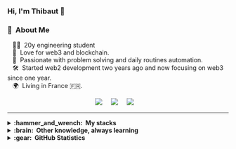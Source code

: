 ### Hi, I'm Thibaut 👋

### :space_invader: &nbsp;About Me

&nbsp;&nbsp;&nbsp;:technologist: &nbsp;20y engineering student \
&nbsp;&nbsp;&nbsp;:seedling: &nbsp;Love for web3 and blockchain.\
&nbsp;&nbsp;&nbsp;:heartbeat: &nbsp;Passionate with problem solving and daily routines automation.\
&nbsp;&nbsp;&nbsp;:hammer_and_wrench: &nbsp;Started web2 development two years ago and now focusing on web3 since one year.\
&nbsp;&nbsp;&nbsp;🌍 &nbsp;Living in France 🇫🇷.

<p align="center">
  <a href="mailto:thibaut.lehmann@hotmail.com?subject=Bonjour%20Thibaut%20Lehmann"><img src="https://img.shields.io/badge/gmail-%23D14836.svg?&style=for-the-badge&logo=gmail&logoColor=white" /></a>&nbsp;&nbsp;&nbsp;&nbsp;
  <a href="https://www.linkedin.com/in/thibaut-lehmann/"><img src="https://img.shields.io/badge/linkedin-%230077B5.svg?&style=for-the-badge&logo=linkedin&logoColor=white" /></a>&nbsp;&nbsp;&nbsp;&nbsp;
  <a href="https://twitter.com/thib_web3"><img src="https://img.shields.io/badge/twitter-%231DA1F2.svg?&style=for-the-badge&logo=twitter&logoColor=white" /></a>&nbsp;&nbsp;&nbsp;&nbsp;
</p>
<hr/>

<details>
  <summary><b>:hammer_and_wrench: &nbsp;My stacks</b></summary>

&nbsp;&nbsp;&nbsp;Solidity • HardHat • IPFS • ethers.js
   <br/> <br/>
&nbsp;&nbsp;&nbsp;web3.js • NextJs • TypeScript • JavaScript
   <br/> <br/>
&nbsp;&nbsp;&nbsp;React / React native • NodeJs • Git • Figma

</details>


<details>
  <summary><b>:brain: &nbsp;Other knowledge, always learning</b></summary>

&nbsp;&nbsp;&nbsp;Project managment • Entrepreneurship
   <br/> <br/>
&nbsp;&nbsp;&nbsp;Communication • Creativity
</details>

<details>
  <summary><b>:gear: &nbsp;GitHub Statistics</b></summary>
  <br/>
    <p align="center">
        <img height="137px" src="https://github-readme-streak-stats.herokuapp.com/?user=thib-web3&theme=nightowl&count_private=true" />
    </p>
    <p align="center">
        <img height="137px" src="https://github-readme-stats.vercel.app/api?username=thib-web3&hide_title=true&show_icons=true&include_all_commits=true&count_private=true&line_height=21&theme=nightowl" /> <img height="137px" src="https://github-readme-stats.vercel.app/api/top-langs/?username=thib-web3&hide=html&hide_title=true&layout=compact&langs_count=8&theme=nightowl&count_private=true&hide=css" />
    </p>
</details
